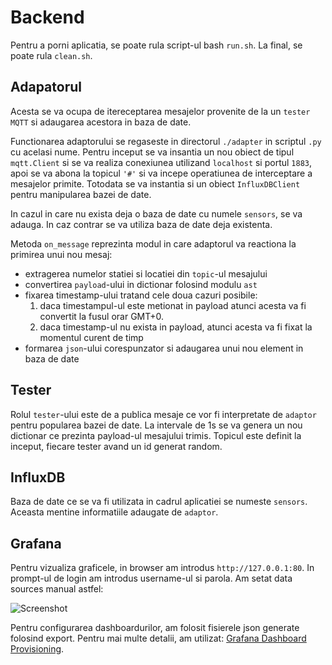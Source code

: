 # Backend

Pentru a porni aplicatia, se poate rula script-ul bash `run.sh`. La final, se poate rula `clean.sh`.

## Adapatorul
Acesta se va ocupa de itereceptarea mesajelor provenite de la un `tester MQTT` si adaugarea acestora in baza de date.

Functionarea adaptorului se regaseste in directorul `./adapter` in scriptul `.py` cu acelasi nume. Pentru inceput se va insantia un nou obiect de tipul `mqtt.Client` si se va realiza conexiunea utilizand `localhost` si portul `1883`, apoi se va abona la topicul `'#'` si va incepe operatiunea de interceptare a mesajelor primite. Totodata se va instantia si un obiect `InfluxDBClient` pentru manipularea bazei de date.

In cazul in care nu exista deja o baza de date cu numele `sensors`, se va adauga. In caz contrar se va utiliza baza de date deja existenta.

Metoda `on_message` reprezinta modul in care adaptorul va reactiona la primirea unui nou mesaj:
* extragerea numelor statiei si locatiei din `topic`-ul mesajului
* convertirea `payload`-ului in dictionar folosind modulu `ast`
* fixarea timestamp-ului tratand cele doua cazuri posibile:
    1. daca timestampul-ul este metionat in payload atunci acesta va fi convertit la fusul orar GMT+0.
    2. daca timestamp-ul nu exista in payload, atunci acesta va fi fixat la momentul curent de timp
* formarea `json`-ului corespunzator si adaugarea unui nou element in baza de date

## Tester
Rolul `tester`-ului este de a publica mesaje ce vor fi interpretate de `adaptor` pentru popularea bazei de date. La intervale de 1s se va genera un nou dictionar ce prezinta payload-ul mesajului trimis. Topicul este definit la inceput, fiecare tester avand un id generat random.

## InfluxDB
Baza de date ce se va fi utilizata in cadrul aplicatiei se numeste `sensors`. Aceasta mentine informatiile adaugate de `adaptor`.

## Grafana
Pentru vizualiza graficele, in browser am introdus `http://127.0.0.1:80`. In prompt-ul de login am introdus username-ul si parola. Am setat data sources manual astfel:

![Screenshot](datasource.png)

Pentru configurarea dashboardurilor, am folosit fisierele json generate folosind export. Pentru mai multe detalii, am utilizat: [Grafana Dashboard Provisioning](https://grafana.com/docs/grafana/latest/administration/provisioning/#dashboards).

